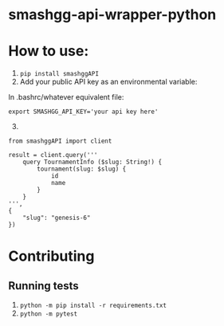 # smashgg-api-wrapper-python

# How to use:
1. `pip install smashggAPI`
2. Add your public API key as an environmental variable:
  
  In .bashrc/whatever equivalent file:
  ```
  export SMASHGG_API_KEY='your api key here'
  ```
3. 
```
from smashggAPI import client

result = client.query('''
	query TournamentInfo ($slug: String!) {
		tournament(slug: $slug) {
			id
			name
		}
	}
''',
{
	"slug": "genesis-6"
})
```

# Contributing

## Running tests

1. `python -m pip install -r requirements.txt`
2. `python -m pytest`
